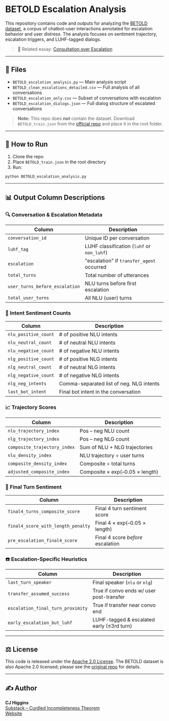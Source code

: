 # BETOLD Escalation Analysis

This repository contains code and outputs for analyzing the [BETOLD dataset](https://github.com/stanfordnlp/betold), a corpus of chatbot–user interactions annotated for escalation behavior and user distress. The analysis focuses on sentiment trajectory, escalation triggers, and LUHF-tagged dialogs.

> 📖 Related essay: [Consultation over Escalation](https://higginscj.substack.com/p/consultation-over-escalation)

---

## 📂 Files

- `BETOLD_escalation_analysis.py` — Main analysis script
- `BETOLD_clean_escalations_detailed.csv` — Full analysis of all conversations
- `BETOLD_escalation_only.csv` — Subset of conversations with escalation
- `BETOLD_escalation_dialogs.json` — Full dialog structure of escalated conversations

> **Note:** This repo does **not** contain the dataset. Download `BETOLD_train.json` from the [official repo](https://github.com/telepathylabsai/BETOLD_dataset) and place it in the root folder.

---

## 🚀 How to Run

1. Clone the repo
2. Place `BETOLD_train.json` in the root directory
3. Run:

```bash
python BETOLD_escalation_analysis.py
```

---

## 📊 Output Column Descriptions

### 🔍 Conversation & Escalation Metadata

| Column | Description |
|--------|-------------|
| `conversation_id` | Unique ID per conversation |
| `luhf_tag` | LUHF classification (`luhf` or `non_luhf`) |
| `escalation` | "escalation" if `transfer_agent` occurred |
| `total_turns` | Total number of utterances |
| `user_turns_before_escalation` | NLU turns before first escalation |
| `total_user_turns` | All NLU (user) turns |

### 🧠 Intent Sentiment Counts

| Column | Description |
|--------|-------------|
| `nlu_positive_count` | # of positive NLU intents |
| `nlu_neutral_count` | # of neutral NLU intents |
| `nlu_negative_count` | # of negative NLU intents |
| `nlg_positive_count` | # of positive NLG intents |
| `nlg_neutral_count` | # of neutral NLG intents |
| `nlg_negative_count` | # of negative NLG intents |
| `nlg_neg_intents` | Comma-separated list of neg. NLG intents |
| `last_bot_intent` | Final bot intent in the conversation |

### 📈 Trajectory Scores

| Column | Description |
|--------|-------------|
| `nlu_trajectory_index` | Pos – neg NLU count |
| `nlg_trajectory_index` | Pos – neg NLG count |
| `composite_trajectory_index` | Sum of NLU + NLG trajectories |
| `nlu_density_index` | NLU trajectory ÷ user turns |
| `composite_density_index` | Composite ÷ total turns |
| `adjusted_composite_index` | Composite × exp(–0.05 × length) |

### 🧪 Final Turn Sentiment

| Column | Description |
|--------|-------------|
| `final4_turns_composite_score` | Final 4 turn sentiment score |
| `final4_score_with_length_penalty` | Final 4 × exp(–0.05 × length) |
| `pre_escalation_final4_score` | Final 4 score *before* escalation |

### ☎️ Escalation-Specific Heuristics

| Column | Description |
|--------|-------------|
| `last_turn_speaker` | Final speaker (`nlu` or `nlg`) |
| `transfer_assumed_success` | True if convo ends w/ user post-transfer |
| `escalation_final_turn_proximity` | True if transfer near convo end |
| `early_escalation_but_luhf` | LUHF-tagged & escalated early (≤3rd turn) |

---

## ⚖️ License

This code is released under the [Apache 2.0 License](LICENSE). The BETOLD dataset is also Apache 2.0 licensed; please see the [original repo](https://github.com/stanfordnlp/betold) for details.

---

## ✍️ Author

**CJ Higgins**  
[Substack – Curdled Incompleteness Theorem](https://higginscj.substack.com)  
[Website](https://cj-higgins.com)
